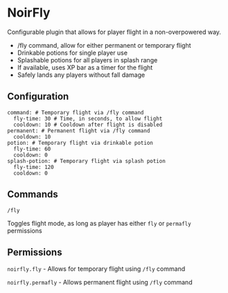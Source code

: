 # NoirFly #

Configurable plugin that allows for player flight in a non-overpowered way.

* /fly command, allow for either permanent or temporary flight
* Drinkable potions for single player use
* Splashable potions for all players in splash range
* If available, uses XP bar as a timer for the flight
* Safely lands any players without fall damage

## Configuration ##

```
command: # Temporary flight via /fly command
  fly-time: 30 # Time, in seconds, to allow flight
  cooldown: 10 # Cooldown after flight is disabled
permanent: # Permanent flight via /fly command
  cooldown: 10
potion: # Temporary flight via drinkable potion
  fly-time: 60
  cooldown: 0
splash-potion: # Temporary flight via splash potion
  fly-time: 120
  cooldown: 0
```

## Commands ##

`/fly`

Toggles flight mode, as long as player has either `fly` or `permafly` permissions

## Permissions ##

`noirfly.fly` - Allows for temporary flight using `/fly` command

`noirfly.permafly` - Allows permanent flight using `/fly` command